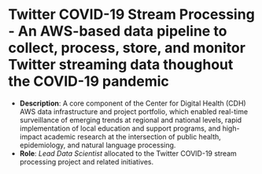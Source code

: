 # Twitter COVID-19 Stream Processing - An AWS-based data pipeline to collect, process, store, and monitor Twitter streaming data thoughout the COVID-19 pandemic
* **Description**: A core component of the Center for Digital Health (CDH) AWS data infrastructure and project portfolio, which enabled real-time surveillance of emerging trends at regional and national levels, rapid implementation of local education and support programs, and high-impact academic research at the intersection of public health, epidemiology, and natural language processing. 
 * **Role**: *Lead Data Scientist* allocated to the Twitter COVID-19 stream processing project and related initiatives.
